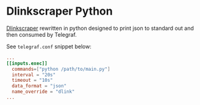 # Dlinkscraper Python

[Dlinkscraper](https://github.com/mavi0/dlinkscraper) rewritten in python designed to print json to standard out and then consumed by Telegraf. 

See `telegraf.conf` snippet below:

```TOML
...
[[inputs.exec]]
  commands=["python /path/to/main.py"]
  interval = "20s"
  timeout = "10s"
  data_format = "json"
  name_override = "dlink"
...
  ```